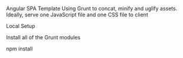 
Angular SPA Template
Using Grunt to concat, minify and uglify assets. Ideally, serve one JavaScript file and one CSS file to client


Local Setup

Install all of the Grunt modules

npm install